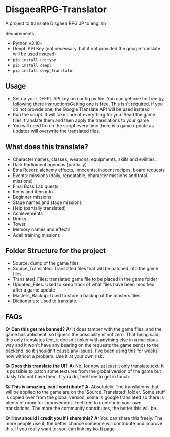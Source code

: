 # DisgaeaRPG-Translator

A project to translate Disgaea RPG JP to english

Requirements:

- Python v3.10+
- DeepL API Key (not necessary, but if not provided the google translate will be used instead)
- `pip install unitypy`
- `pip install deepl`
- `pip install deep_translator`

## Usage

- Set up your DEEPL API key on config.py file. You can get one for free [by following there instructions](https://support.deepl.com/hc/en-us/articles/360020695820-API-key-for-DeepL-API)Getting one is free. This isn't required, if you do not provide one, the Google Translate API will be used instead
- Run the script. It will take care of everything for you. Read the game files, translate them and then apply the translations to your game
- You will need to run the script every time there is a game update as updates will overwrite the translated files.

## What does this translate?

- Character names, classes, weapons, equipments, skills and evilities.
- Dark Parliament agendas (partially)
- Etna Resort: alchemy effects, innocents, inocent recipes, board requests
- Events: missions (daily, repeatable, character missions and total missions)
- Final Boss Lab quests
- Items and item info
- Beginner missions
- Stage names and stage missions
- Help (partially translated)
- Achievements
- Drinks
- Tower
- Memory names and effects
- Adell training missions

## Folder Structure for the project

- Source: dump of the game files
- Source_Translated: Translated files that will be patched into the game files
- Translated_Files: translated game file to be placed in the game folder
- Updated_Files: Used to keep track of what files have been modified after a game update
- Masters_Backup: Used to store a backup of the masters files
- Dictionaries: Used to translate.

## FAQs

**Q: Can this get me banned?**
**A:** It does tamper with the game files, and the game has anticheat, so I guess the possibility is not zero. That being said, this only translates text, it doesn't tinker with anything else in a malicious way and it won't have any bearing on the requests the game sends to the backend, so it shouldn't cause any issues. I've been using this for weeks now without a problem. Use it at your own risk.

**Q: Does this translate the UI?**
**A:** No, for now at least it only translate text. It is possible to patch some textures from the global version of the game but dasly I do not have them. If you do, feel free to get in touch.

**Q: This is amazing, can I contribute?**
**A:** Absolutely. The translations that will be applied to the game are on the 'Source_Translated' folder. Some stuff is copied over from the global version, some is google translated so there is plenty of room for improvement. Feel free to contribute your own translations. The more the community contributes, the better this will be.

**Q: How should I credit you if I share this?**
**A:** You can share this freely. The more people use it, the better chance someone will contribute and improve this. If you really want to, you can link [my ko-fi page](https://ko-fi.com/ritx488879)
